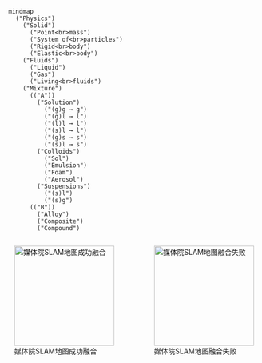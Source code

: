```mermaid
mindmap
  ("Physics")
    ("Solid")
      ("Point<br>mass")
      ("System of<br>particles")
      ("Rigid<br>body")
      ("Elastic<br>body")
    ("Fluids")
      ("Liquid")
      ("Gas")
      ("Living<br>fluids")
    ("Mixture")
      (("A"))
        ("Solution")
          ("(g)g → g")
          ("(g)l → l")
          ("(l)l → l")
          ("(s)l → l")
          ("(g)s → s")
          ("(s)l → s")
        ("Colloids")
          ("Sol")
          ("Emulsion")
          ("Foam")
          ("Aerosol")
        ("Suspensions")
          ("(s)l")
          ("(s)g")
      (("B"))
        ("Alloy")
        ("Composite")
        ("Compound")
```

<div style="display:flex;justify-content:center;">
    <figure>
        <img src="Pics/Pic2_1.png" height="200" title="媒体院SLAM地图成功融合">
        <figcaption>媒体院SLAM地图成功融合</figcaption>
    </figure>
    <figure>
        <img src="Pics/Pic2_2.png" height="200" title="媒体院SLAM地图融合失败">
        <figcaption>媒体院SLAM地图融合失败</figcaption>
    </figure>
</div>

